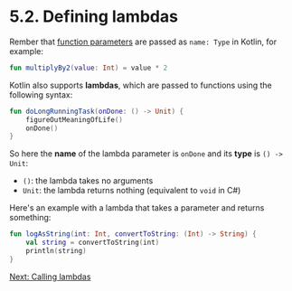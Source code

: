 # 5.2. Defining lambdas
Rember that [function parameters](02-00-functions.md) are passed as `name: Type` in Kotlin, for example:

```kotlin
fun multiplyBy2(value: Int) = value * 2
```

Kotlin also supports **lambdas**, which are passed to functions using the following syntax:

```kotlin
fun doLongRunningTask(onDone: () -> Unit) {
    figureOutMeaningOfLife()
    onDone()
}
```

So here the **name** of the lambda parameter is `onDone` and its **type** is `() -> Unit`:
* `()`: the lambda takes no arguments
* `Unit`: the lambda returns nothing (equivalent to `void` in C#)

Here's an example with a lambda that takes a parameter and returns something:

```kotlin
fun logAsString(int: Int, convertToString: (Int) -> String) {
    val string = convertToString(int)
    println(string)
}
```

[Next: Calling lambdas](05-03-calling-lambdas.md)
